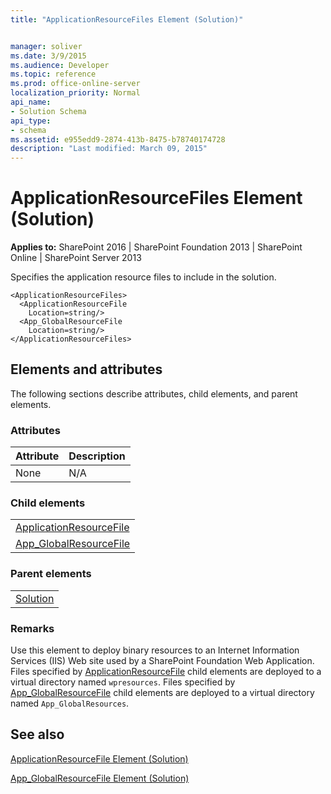 ```yaml
---
title: "ApplicationResourceFiles Element (Solution)"


manager: soliver
ms.date: 3/9/2015
ms.audience: Developer
ms.topic: reference
ms.prod: office-online-server
localization_priority: Normal
api_name:
- Solution Schema
api_type:
- schema
ms.assetid: e955edd9-2874-413b-8475-b78740174728
description: "Last modified: March 09, 2015"
---
```


# ApplicationResourceFiles Element (Solution)

 
  
 **Applies to:** SharePoint 2016 | SharePoint Foundation 2013 | SharePoint Online | SharePoint Server 2013
  
Specifies the application resource files to include in the solution.
  
```
<ApplicationResourceFiles>
  <ApplicationResourceFile 
    Location=string/>
  <App_GlobalResourceFile 
    Location=string/>
</ApplicationResourceFiles>
```

## Elements and attributes

The following sections describe attributes, child elements, and parent elements.

### Attributes

|**Attribute**|**Description**|
|:-----|:-----|
|None  <br/> |N/A  <br/> |
   
### Child elements

||
|:-----|
|[ApplicationResourceFile](applicationresourcefile-element-solution.md) <br/> |
|[App_GlobalResourceFile](app_globalresourcefile-element-solution.md) <br/> |
   
### Parent elements

||
|:-----|
|[Solution](solution-element-solution.md)|
   
### Remarks

Use this element to deploy binary resources to an Internet Information Services (IIS) Web site used by a SharePoint Foundation Web Application. Files specified by [ApplicationResourceFile](applicationresourcefile-element-solution.md) child elements are deployed to a virtual directory named  `wpresources`. Files specified by [App_GlobalResourceFile](app_globalresourcefile-element-solution.md) child elements are deployed to a virtual directory named  `App_GlobalResources`.
  
## See also



[ApplicationResourceFile Element (Solution)](applicationresourcefile-element-solution.md)
  
[App_GlobalResourceFile Element (Solution)](app_globalresourcefile-element-solution.md)


